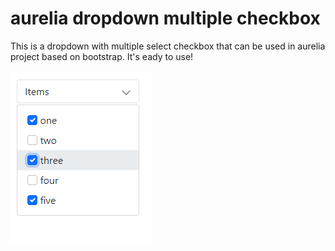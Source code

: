 # aurelia dropdown multiple checkbox
This is a dropdown with multiple select checkbox that can be used in aurelia project based on bootstrap. It's eady to use!

![dropdown](aurelia-dropdown.png)
